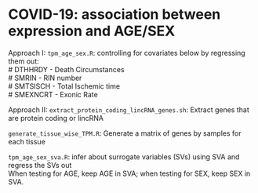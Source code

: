 # COVID-19: association between expression and AGE/SEX 

Approach I:
`tpm_age_sex.R`: controlling for covariates below by regressing them out:<br/>
                    # DTHHRDY  - Death Circumstances<br/>
                    # SMRIN  - RIN number <br/>
                    # SMTSISCH - Total Ischemic time <br/>
                    # SMEXNCRT - Exonic Rate <br/>
                 
Approach II:
`extract_protein_coding_lincRNA_genes.sh`: Extract genes that are protein coding or lincRNA

`generate_tissue_wise_TPM.R`: Generate a matrix of genes by samples for each tissue

`tpm_age_sex_sva.R`: infer about surrogate variables (SVs) using SVA and regress the SVs out<br/>
                    When testing for AGE, keep AGE in SVA; when testing for SEX, keep SEX in SVA.

